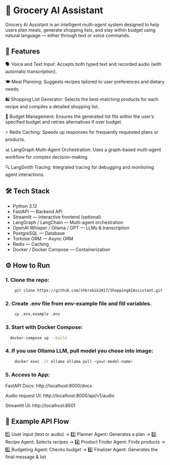 # 🛒 Grocery AI Assistant
Grocery AI Assistant is an intelligent multi-agent system designed to help users plan meals, generate shopping lists, and stay within budget using natural language — either through text or voice commands.

## 🚀 Features
🗣️ Voice and Text Input: Accepts both typed text and recorded audio (with automatic transcription).

🍽️ Meal Planning: Suggests recipes tailored to user preferences and dietary needs.

🛍️ Shopping List Generator: Selects the best-matching products for each recipe and compiles a detailed shopping list.

💸 Budget Management: Ensures the generated list fits within the user’s specified budget and retries alternatives if over budget.

⚡ Redis Caching: Speeds up responses for frequently requested plans or products.

📊 LangGraph Multi-Agent Orchestration: Uses a graph-based multi-agent workflow for complex decision-making.

🔍 LangSmith Tracing: Integrated tracing for debugging and monitoring agent interactions.

## 🛠️ Tech Stack
- Python 3.12
- FastAPI — Backend API
- Streamlit — Interactive frontend (optional)
- LangGraph / LangChain — Multi-agent orchestration
- OpenAI Whisper / Ollama / GPT — LLMs & transcription
- PostgreSQL — Database
- Tortoise ORM — Async ORM
- Redis — Caching
- Docker / Docker Compose — Containerization

## ⚙️ How to Run
### 1. Clone the repo:
```bash
    git clone https://github.com/shkrobik2017/ShoppingAIAssistant.git
```

### 2. Create .env file from env-example file and fill variables.
```bash
    cp .env.example .env
```

### 3. Start with Docker Compose:
```bash
  docker-compose up --build
```

### 4. If you use Ollama LLM, pull model you chose into image:
```bash
    docker exec -it ollama ollama pull <your-model-name>   
```

### 5. Access to App:
FastAPI Docs: http://localhost:8000/docs

Audio request UI: http://localhost:8000/api/v1/audio

Streamlit UI: http://localhost:8501

## 📌 Example API Flow
1️⃣ User input (text or audio) →
2️⃣ Planner Agent: Generates a plan →
3️⃣ Recipe Agent: Selects recipes →
4️⃣ Product Finder Agent: Finds products →
5️⃣ Budgeting Agent: Checks budget →
6️⃣ Finalizer Agent: Generates the final message & list